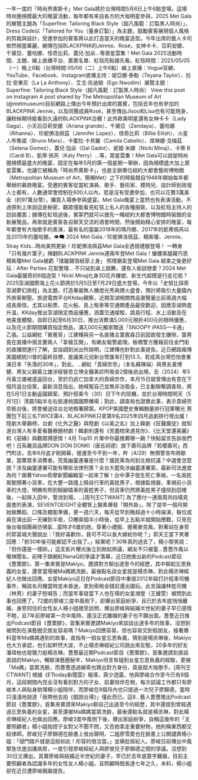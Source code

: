 一年一度的「時尚界奧斯卡」Met Gala將於台灣時間5月6日上午6點登場，這場時尚圈規模最大的晚宴活動，每年都有來自各方的大咖明星參與，2025 Met Gala的展覽主題為「Superfine: Tailoring Black Style（超凡風範：訂製黑人時尚）」，Dress Code以「Tailored for You（量身訂製）」為主題，鼓勵賓客展現個人風格的剪裁與設計，受邀參加的賓客將以此打造當天的晚宴造型。今年出席的藝人卡司依然相當華麗，網傳包括BLACKPINK的Jennie、Rosé，女神卡卡、亞莉安娜、千黛亞、蕾哈娜、怪奇比莉、蓋兒·加朵…等眾星雲集！Met Gala 2025活動時間、主題、線上直播平台、嘉賓名單、紅毯亮點搶先看。紅毯時間：2025/05/05（一）晚上6點（台灣時間 05/06（二）上午6點）線上直播：Vogue官網、YouTube、Facebook、Instagram直播主持：堤亞娜·泰勒（Teyana Taylor）、拉拉·安東尼（La La Anthony）、艾戈·烏迪姆（Ego Nwodim）展覽主題：Superfine: Tailoring Black Style（超凡風範：訂製黑人時尚）     View this post on Instagram      A post shared by The Metropolitan Museum of Art (@metmuseum)目前網路上傳出今年預計出席的嘉賓，包括去年也有參加的BLACKPINK Jennie，以及同團成員Rosé，甚至傳出Jisoo和Lisa也有可能現身，讓粉絲期待能看到久違的BLACKPINK合體！此外歐美明星還有女神卡卡（Lady Gaga）、小天后亞莉安娜（Ariana grande）、千黛亞（Zendaya）、蕾哈娜（Rihanna）、珍妮佛洛佩茲（Jennifer Lopez）、怪奇比莉（Billie Eilish）、火星人布魯諾（Bruno Mars）、卡蜜拉·卡貝羅（Camila Cabello）、席琳娜·戈梅茲（Selena Gomez）、蓋兒·加朵（Gal Gadot）、妮姬·米娜（Nicki Minaj）、卡蒂·B（Cardi B）、凱蒂·佩芮（Katy Perry）…等，眾星雲集！Met Gala可以說是時尚圈規模最盛大的晚宴，固定在每年5月的第一個星期一舉辦，因為規模盛大加上眾星雲集，也讓它被稱為「時尚界奧斯卡」，也是主辦單位紐約大都會藝術博物館（Metropolitan Museum of Art，簡稱Met）之下的時裝館自1948年開始每年都舉辦的募款晚宴。受邀的賓客從當紅演員、歌手、藝術家、模特兒、設計師到政壇人士都有，人數通常會控制在600人以內，若是沒有受邀參加，也可以花費3萬美金（約97萬台幣），購買入場券參與盛宴。Met Gala晚宴上當然也有表演活動，不過原則上來說這是秘密，觀眾僅能看見紅毯上名人的各種服裝，以及紅毯主持人的訪談畫面；據傳在紅毯過後，賓客們就可以搶先一睹紐約大都會博物館時裝館的全新展覽品，再來就是賓客各自聊天交流的酒會時間，然後開始精心安排的晚宴，每年都會有大咖歌手的表演，最有名的當屬2018年的瑪丹娜、2017年的凱蒂佩芮以及2015年的蕾哈娜。👁️‍🗨️ 2024 Met Gala／珍妮佛洛佩茲、楊紫瓊、Jennie、Stray Kids…時尚美照更新！珍妮佛洛佩茲Met Gala全透視禮服登場！ 一轉身「只有幾片葉子」辣翻BLACKPINK Jennie連兩年登Met Gala！蠻腰美腿藏巧思楊紫瓊Met Gala被虧「揉皺錫箔紙穿上身」 照樣霸氣登場Met Gala 結束之後更好玩：After Parties 花絮整理... 不只站到桌上跳舞，還有人偷談戀愛？2024 Met Gala最獵奇的6個造型！Nicki Minaj化身3D花卉雕塑、新生代超模是行走花瓶？2025澎湖國際海上花火節將於5月5日至7月29日盛大登場，今年以「史努比探索澎湖夢幻旅程」為主題，打造專屬無人機燈光秀與煙火盛會，預計將吸引大量國內外旅客朝聖。旅遊電商平台KKday觀察，近期澎湖相關商品瀏覽量比前兩週大幅成長兩倍，尤其以船票、花火船、島上租車等交通類產品最受歡迎，因應澎湖熱度升溫，KKday推出澎湖限定商品優惠，涵蓋交通接駁、跳島行程、水上活動及在地美食體驗，自即日起至6月30日，推出消費滿5,000元現折400元的限時優惠，以及花火節期間購買指定商品，滿3,000元獨家贈送「SNOOPY iPASS一卡通」乙張。公益網紅「賓賓哥」江建樺與另一名直播主葉賓森日前因故發生嫌隙，葉男竟在直播中揚言要兩人「拿槍互開」，有網友報警處理。板橋警方獲報前往金門街的直播間進行了解，並協調到派出所說明，江建樺也針對此事提告。近日網路瘋傳美國總統川普的最終目標，是讓美元兌新台幣匯率打到13.3，若成真台灣恐怕會重演日本「失落的30年」，對此，...網紅「貴婦奈奈」（本名蘇陳端）與男友黃博健、男友父親黃立雄涉經營杏立博全醫美診所吸金2億後逃出境，去（2024）年5月黃立雄被遣返回台，至於仍逃亡加拿大的貴婦奈奈，本月15日就曾傳出有意在下個月返台投案，最新消息指出，她喊冤自己並無非法吸金，已主動聯繫調查局，將在5月1日主動返國歸案，預計搭乘今（30）日下午的班機，並於台灣時間明天（5月1日）清晨5點半左右抵達桃園國際機場；對此，調查局也證實此事，表示貴婦奈奈抵台後，將會被送往台北地檢署歸案。KPOP美國歷史專輯銷量排行冠軍曝光 男團包下前三名TWICE第4、BLACKPINK只拿第9名2025年四月追劇排行榜出爐！陸劇大舉霸榜，台劇《化外之醫》與陸劇《以美之名》加上韓劇《狂醫魔徒》就知道台灣人有多愛看醫療題材劇！韓劇則還有《苦盡柑來遇見你》、《比天堂還美麗》和《惡緣》與觀眾搏感情！4月 Top10 片單中你最推薦哪一齣？快點留言告訴我們吧！日系雜貨品牌DON DON DONKI（唐吉訶德）旗下壽司品牌「若櫻壽司」西門町店，去年6月底才剛開幕，營運至今不到一年，昨（4/29）無預警宣布將歇業，震驚眾多消費者。究竟幽靈連署是什麼？國民黨為何到北檢抗議？中選會怎麼說？涉及幽靈連署可能有哪些法律刑責？全台大罷免涉幽靈連署案，最新司法進度為何？跟著Yahoo奇摩新聞編輯室一起來了解！台中潭子發生死亡車禍，一名吳姓駕駛開著小貨車，在大豐一路撞上騎自行車的黃姓男子，根據監視器，車禍前小貨車的大燈，明顯有照到騎腳踏車的黃姓男子，但貨車仍然將黃姓男子撞飛到田裡後，一起摔入田中，警消到場，...[周刊王CTWANT] 為了應付一連兩周共四場見面會的表演，SEVENTOEIGHT全體腎上腺素爆發「開外掛」，除了提早一個月開始做舞蹈、口條及體能準備，更一週六天，每天從早到晚超過十小時操演，每位成員在演出前一天練到半夜，只睡兩個半小時後，從早上五點半就開始應戰，只見在後台每個團員彷彿氣...當時才6歲的她，穿著小禮服、握著麥克風，對著站在身旁的郭富城大聲說出：「我好喜歡你，我可不可以長大嫁給你呢？」郭天王當下笑著回應：「妳30年後可能都認不出我了。」結果呢？30年真的過去了，楊小黎笑說：「但你還是一樣帥。」這支影片曝光後立刻掀起熱議，網友不只被童...薔薔作風以嗆辣聞名，前陣子跟網紅NanaQ的爭議才落幕，近日她推出新的Podcast節目《薔栗膠》，第一集來賓是Makiyo，邀請對方聊出道至今的經歷，其中聊起忘恩負義的女星，還曾當場被Ma媽媽洗臉，最後點名該女星就是楊丞琳，對此楊丞琳經紀人也做出回應。女星Makiyo近日在Podcast節目中重提2012年毆打計程車司機事件，稱該名司機當時並未昏迷，拿到索賠金錢前還出國玩。此言論讓林姓司機（林男）的妻子怒喊告；而當年事發當下人也在場的女星湘瑩（王嫚萱）被問到此事也回應了。72歲的廖峻三度中風倒下，卻爆出家庭紛爭，且已於去年底悄悄離婚，身旁同住的女性友人楊小姐接受訪問，爆出廖峻與結婚半世紀的妻子早已感情不睦，且7年前廖峻第一次中風時，還沒正式離婚的妻子也不願出面。薔薔近日推出Podcast節目《薔栗膠》，首集來賓邀請Makiyo來談談出道多年的故事，沒想到被問到在演藝圈交朋友容易嗎？Makiyo回應容易，但也容易交到假朋友，接著爆料當年Ma媽媽遇到的故事，直指有一個女星忘恩負義，猜到是楊丞琳後，Makiyo也大方承認，也引起軒然大波，不止楊丞琳經紀公司跳出來反駁，20多年的好友潘瑋柏也發聲力挺楊丞琳。薔薔最近開Podcast節目《薔栗膠》，首集邀請到直話直說的Makiyo，暢聊演藝圈秘辛，Makiyo坦言有碰到女星忘恩負義的經驗，更被「Ma媽」當眾洗臉，而薔薔透過線索也猜出對方身份，竟是超大咖歌手。[周刊王CTWANT] 根據《ETtoday新聞雲》報導，蔣少透露，他與廖峻合作至今已有8個月，這段期間內完全沒有看到對方的子女、前妻陪伴在側，每次談論工作都只有廖峻本人與貼身助理楊小姐陪伴，而廖峻在8個月內也只提過一次兒子廖錦德，當時只淺淺地說道「我帶他去拍《戲說台灣》」僅此而已。這8...藝人薔薔推出Podcast節目《薔栗膠》，首集來賓請來Makiyo聊自己出道至今的經歷，其中還提到曾經遇過忘恩負義的女星，甚至還被Ma媽媽當眾洗臉，最後還點名就是楊丞琳，對此楊丞琳經紀人也做出回應。廖峻3度中風倒下後，爆出家庭紛爭，自稱這幾年的「主要照顧者」楊小姐指控子女對父不聞不問，又告她拿走重要財物，她則稱東西都交給律師。廖峻兒子廖錦德在臉書上發出聲明，二姐廖雪菱也在臉書上公開譴責楊小姐：「侵門踏戶就是這般如此！形容的很洽當。」並痛批經紀人。廖峻日前傳出中風緊急住進加護病房，一度引發廖峻經紀人與廖俊兒子廖錦德之間的爭議。沒想到30日又爆出，其實廖峻與結婚近半世紀的妻子，早已於去年底簽字離婚，目前主要照顧者為認識多年的女性友人楊小姐，且照顧時間長達七年之久，未料，楊小姐卻在近日遭廖峻親屬提告。